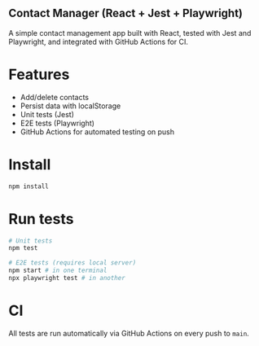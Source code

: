 ## Contact Manager (React + Jest + Playwright)

A simple contact management app built with React, tested with Jest and Playwright, and integrated with GitHub Actions for CI.

# Features
- Add/delete contacts
- Persist data with localStorage
- Unit tests (Jest)
- E2E tests (Playwright)
- GitHub Actions for automated testing on push

# Install
```bash
npm install
```

# Run tests
```bash
# Unit tests
npm test

# E2E tests (requires local server)
npm start # in one terminal
npx playwright test # in another
```

# CI
All tests are run automatically via GitHub Actions on every push to `main`.
